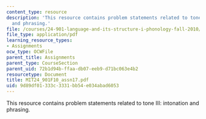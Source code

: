 ```yaml
---
content_type: resource
description: 'This resource contains problem statements related to tone III: intonation
  and phrasing.'
file: /courses/24-901-language-and-its-structure-i-phonology-fall-2010/9d89df01333c3331bb54e034abad6053_MIT24_901F10_assn17.pdf
file_type: application/pdf
learning_resource_types:
- Assignments
ocw_type: OCWFile
parent_title: Assignments
parent_type: CourseSection
parent_uid: 72b1d94b-ffaa-db07-eeb9-d71bc063e4b2
resourcetype: Document
title: MIT24_901F10_assn17.pdf
uid: 9d89df01-333c-3331-bb54-e034abad6053
---
```

This resource contains problem statements related to tone III: intonation and phrasing.

